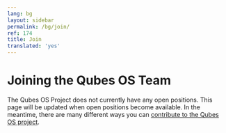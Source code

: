 ```yaml
---
lang: bg
layout: sidebar
permalink: /bg/join/
ref: 174
title: Join
translated: 'yes'
---
```


Joining the Qubes OS Team
=========================

The Qubes OS Project does not currently have any open positions.
This page will be updated when open positions become available.
In the meantime, there are many different ways you can [contribute to the Qubes OS project](/bg/doc/contributing/).